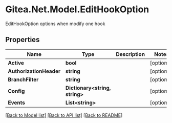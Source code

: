 # Gitea.Net.Model.EditHookOption
EditHookOption options when modify one hook

## Properties

Name | Type | Description | Notes
------------ | ------------- | ------------- | -------------
**Active** | **bool** |  | [optional] 
**AuthorizationHeader** | **string** |  | [optional] 
**BranchFilter** | **string** |  | [optional] 
**Config** | **Dictionary&lt;string, string&gt;** |  | [optional] 
**Events** | **List&lt;string&gt;** |  | [optional] 

[[Back to Model list]](../README.md#documentation-for-models) [[Back to API list]](../README.md#documentation-for-api-endpoints) [[Back to README]](../README.md)

